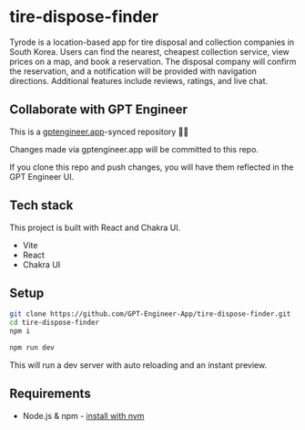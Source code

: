 # tire-dispose-finder

Tyrode is a location-based app for tire disposal and collection companies in South Korea. Users can find the nearest, cheapest collection service, view prices on a map, and book a reservation. The disposal company will confirm the reservation, and a notification will be provided with navigation directions. Additional features include reviews, ratings, and live chat.

## Collaborate with GPT Engineer

This is a [gptengineer.app](https://gptengineer.app)-synced repository 🌟🤖

Changes made via gptengineer.app will be committed to this repo.

If you clone this repo and push changes, you will have them reflected in the GPT Engineer UI.

## Tech stack

This project is built with React and Chakra UI.

- Vite
- React
- Chakra UI

## Setup

```sh
git clone https://github.com/GPT-Engineer-App/tire-dispose-finder.git
cd tire-dispose-finder
npm i
```

```sh
npm run dev
```

This will run a dev server with auto reloading and an instant preview.

## Requirements

- Node.js & npm - [install with nvm](https://github.com/nvm-sh/nvm#installing-and-updating)
